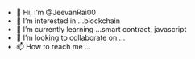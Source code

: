 - 👋 Hi, I’m @JeevanRai00
- 👀 I’m interested in ...blockchain
- 🌱 I’m currently learning ...smart contract, javascript
- 💞️ I’m looking to collaborate on ...
- 📫 How to reach me ...

<!---
JeevanRai00/JeevanRai00 is a ✨ special ✨ repository because its `README.md` (this file) appears on your GitHub profile.
You can click the Preview link to take a look at your changes.
--->
